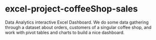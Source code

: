 # excel-project-coffeeShop-sales
Data Analytics interactive Excel Dashboard.
We do some data gathering through a dataset about orders, customers of a singular coffee shop, and work with pivot tables and charts to build a nice dashboard.

